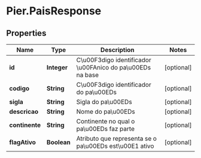 # Pier.PaisResponse

## Properties
Name | Type | Description | Notes
------------ | ------------- | ------------- | -------------
**id** | **Integer** | C\u00F3digo identificador \u00FAnico do pa\u00EDs na base | [optional] 
**codigo** | **String** | C\u00F3digo identificador do pa\u00EDs | [optional] 
**sigla** | **String** | Sigla do pa\u00EDs | [optional] 
**descricao** | **String** | Nome do pa\u00EDs | [optional] 
**continente** | **String** | Continente no qual o pa\u00EDs faz parte | [optional] 
**flagAtivo** | **Boolean** | Atributo que representa se o pa\u00EDs est\u00E1 ativo | [optional] 


